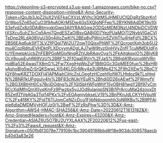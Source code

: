 https://vkeonline-s3-encrypted.s3.us-east-1.amazonaws.com/bike-no.csv?response-content-disposition=inline&X-Amz-Security-Token=IQoJb3JpZ2luX2VjEFkaCXVzLWVhc3QtMSJHMEUCIQDgRz5bzrKn1GrWpo5Zn65gCuO3f9AvAOKrM5Dw4Gs5XQIgNFFep%2BYKN6AdDK19o10jS3efydZx8z0DAiBtmyxkiGwq3AIIYRAAGgw2ODQzMDM3NzU4NDkiDCVDWtXSXcuSuhZ3cCq5Amj7QndESZaOIBsvQABj0D7YezPUaMOjTI2NvbVIGaCVITeDnp2RLdA08VuU30n4jlloZwKI%2BEp8yPWnUn5ZVjhTfu4HeFd%2BCX%2BS6EAq6ukSlfT3LVZfPQgl7Wi2U72owT0QisxPhWF%2FQcroptXqh3ob5U2mu4CqzRdituEVHDktPLXDcyymADgLAJ7wW9tvz0jnHVyZnfFTcuMMDUdFntUYEmejpkUcbZhFEBPGqMGixNnqRZtVJbRAqyOya%2FkAjtgkpxjO%2BlyK8OLV8oupEuhR69VzU%2BRF%2FfOaaERVn%2FJaS%2B6gIA1RxjzcpWIVRnmdBIa52E4wasTX8mG%2Fw7XxglHgWpZsF1B8tGGc3GpMEE0fup%2BxHRlyAshoBlg5wZrSrQKSwwLXj54KLG5rMky4a3URfMp42%2F9h2XEw%2BqCYlQY6hwKRZTDOXFI41APMjahCjHcZnLOegfzHCzehfIofW7LHtdoz9kTLoHmlN%2BNR1kUPgguIv4hi%2BF83cWJkjYEuR%2Bhdj0D26xAEwf%2FWmyfV%2BG3XBtHH0Cs7BcjDOdng%2F1GISbHWFpWhY15yOBH81wgY2Bf97vCmRCcXglMfnQmXIiyqKmFz9Pwzbx5yJJOd9ularqpSN3Bi1PrArcuMaQ4zoyxDt85ZetfZfVeAGa3ToI14PKx%2FvEGAgnjybkseLV19%2BnPKnJdLCKYHVpuWC%2Fx4f8KY%2FidT6TlJomCeNZcDcu1FjibNdoqomhh3oNRKBu%2B9PFAiele6dlaDMDMVyHOFJz0j%2BwF%2FzRsPhw%3D%3D&X-Amz-Algorithm=AWS4-HMAC-SHA256&X-Amz-Date=20220612T161318Z&X-Amz-SignedHeaders=host&X-Amz-Expires=43200&X-Amz-Credential=ASIAZ6U5O7BU2UYXLAAX%2F20220612%2Fus-east-1%2Fs3%2Faws4_request&X-Amz-Signature=050fb6f3078e779109c1bc39049188bbd8f18e903dc508578aecbb40d3a83e26